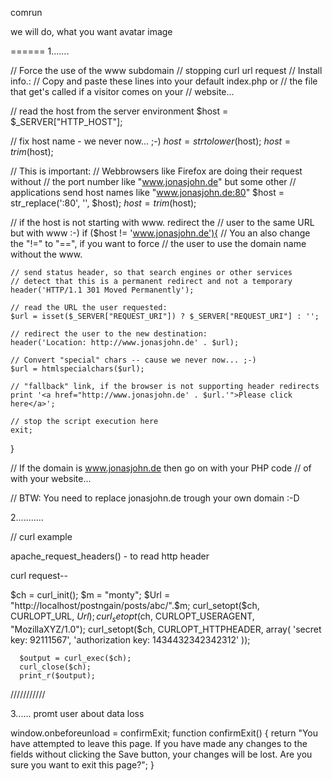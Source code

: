 comrun

we will do, what you want
avatar image

======
1.......

// Force the use of the www subdomain // stopping curl url request
// Install info.:
// Copy and paste these lines into your default index.php or
// the file that get's called if a visitor comes on your 
// website...
 
// read the host from the server environment
$host = $_SERVER["HTTP_HOST"];
 
// fix host name - we never now... ;-)
$host = strtolower($host);
$host = trim($host);
 
// This is important: 
// Webbrowsers like Firefox are doing their request without
// the port number like "www.jonasjohn.de" but some other 
// applications send host names like "www.jonasjohn.de:80" 
$host = str_replace(':80', '', $host);
$host = trim($host);
 
// if the host is not starting with www. redirect the 
// user to the same URL but with www :-)
if ($host != 'www.jonasjohn.de'){
    // You an also change the "!=" to "==", if you want to force 
    // the user to use the domain name without the www. 
 
    // send status header, so that search engines or other services
    // detect that this is a permanent redirect and not a temporary
    header('HTTP/1.1 301 Moved Permanently');
 
    // read the URL the user requested:
    $url = isset($_SERVER["REQUEST_URI"]) ? $_SERVER["REQUEST_URI"] : '';
 
    // redirect the user to the new destination:
    header('Location: http://www.jonasjohn.de' . $url);
 
    // Convert "special" chars -- cause we never now... ;-)
    $url = htmlspecialchars($url);
 
    // "fallback" link, if the browser is not supporting header redirects
    print '<a href="http://www.jonasjohn.de' . $url.'">Please click here</a>';
 
    // stop the script execution here
    exit;
}
 
// If the domain is www.jonasjohn.de then go on with your PHP code 
// of with your website...
 
// BTW: You need to replace jonasjohn.de trough your own domain :-D

2...........

// curl example

apache_request_headers() - to read http header

curl request--

$ch = curl_init();
	$m = "monty";
	$Url = "http://localhost/postngain/posts/abc/".$m;
	curl_setopt($ch, CURLOPT_URL, $Url);
    curl_setopt($ch, CURLOPT_USERAGENT, "MozillaXYZ/1.0");
    curl_setopt($ch, CURLOPT_HTTPHEADER, array(
    'secret key: 92111567',
    'authorization key: 1434432342342312'
    ));
	
	  $output = curl_exec($ch);
	  curl_close($ch);
      print_r($output);


///////////

3...... promt user about data loss

 window.onbeforeunload = confirmExit;
  function confirmExit()
  {
    return "You have attempted to leave this page.  If you have made any changes to the fields without clicking the Save button, your changes will be lost.  Are you sure you want to exit this page?";
  }
